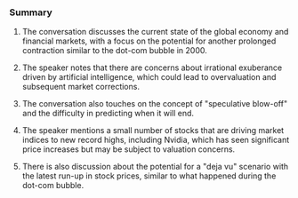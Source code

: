 ### Summary

1. The conversation discusses the current state of the global economy and
financial markets, with a focus on the potential for another prolonged
contraction similar to the dot-com bubble in 2000.

2. The speaker notes that there are concerns about irrational exuberance
driven by artificial intelligence, which could lead to overvaluation and
subsequent market corrections.

3. The conversation also touches on the concept of "speculative blow-off"
and the difficulty in predicting when it will end.

4. The speaker mentions a small number of stocks that are driving market
indices to new record highs, including Nvidia, which has seen significant
price increases but may be subject to valuation concerns.

5. There is also discussion about the potential for a "deja vu" scenario
with the latest run-up in stock prices, similar to what happened during the
dot-com bubble.
